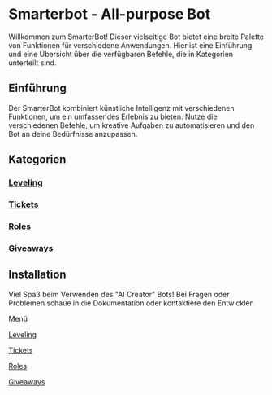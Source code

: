 # Smarterbot - All-purpose Bot

Willkommen zum SmarterBot! Dieser vielseitige Bot bietet eine breite Palette von Funktionen für verschiedene Anwendungen. Hier ist eine Einführung und eine Übersicht über die verfügbaren Befehle, die in Kategorien unterteilt sind.

## Einführung

Der SmarterBot kombiniert künstliche Intelligenz mit verschiedenen Funktionen, um ein umfassendes Erlebnis zu bieten. Nutze die verschiedenen Befehle, um kreative Aufgaben zu automatisieren und den Bot an deine Bedürfnisse anzupassen.

## Kategorien

### [Leveling](/leveling/README.md)



### [Tickets](/tickets/README.md)



### [Roles](/roles/README.md)


### [Giveaways](/giveaways/README.md)


## Installation


Viel Spaß beim Verwenden des "AI Creator" Bots! Bei Fragen oder Problemen schaue in die Dokumentation oder kontaktiere den Entwickler.




Menü

[Leveling](/leveling/README.md)

[Tickets](/tickets/README.md)

[Roles](/roles/README.md)

[Giveaways](/giveaways/README.md)